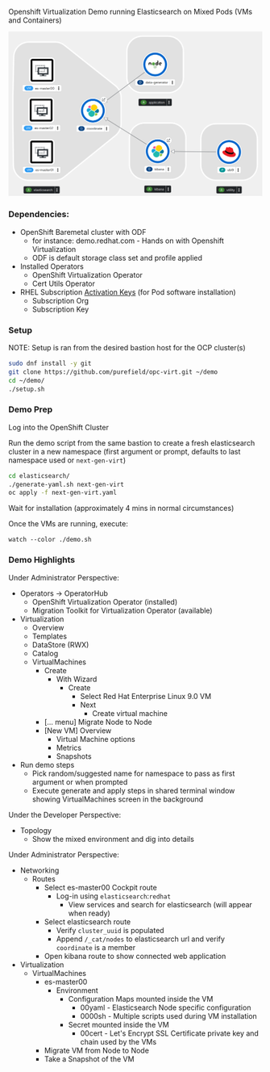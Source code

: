 Openshift Virtualization Demo running Elasticsearch on Mixed Pods (VMs and Containers)

![Elasticsearch Cluster Overview](hybrid-virt-elasticsearch.png)

### Dependencies:
* OpenShift Baremetal cluster with ODF
  * for instance: demo.redhat.com - Hands on with Openshift Virtualization
  * ODF is default storage class set and profile applied
* Installed Operators
  * OpenShift Virtualization Operator
  * Cert Utils Operator
* RHEL Subscription [Activation Keys](https://console.redhat.com/insights/connector/activation-keys) (for Pod software installation)
  * Subscription Org
  * Subscription Key

### Setup
NOTE: Setup is ran from the desired bastion host for the OCP cluster(s)
```sh
sudo dnf install -y git
git clone https://github.com/purefield/opc-virt.git ~/demo
cd ~/demo/
./setup.sh
```

### Demo Prep
Log into the OpenShift Cluster

Run the demo script from the same bastion to create a fresh elasticsearch cluster in a new namespace (first argument or prompt, defaults to last namespace used or ```next-gen-virt```)
```sh
cd elasticsearch/
./generate-yaml.sh next-gen-virt
oc apply -f next-gen-virt.yaml
```
Wait for installation (approximately 4 mins in normal circumstances)

Once the VMs are running, execute:
```
watch --color ./demo.sh
```

### Demo Highlights
Under Administrator Perspective:
* Operators -> OperatorHub
  * OpenShift Virtualization Operator (installed)
  * Migration Toolkit for Virtualization Operator (available)
* Virtualization
  * Overview
  * Templates
  * DataStore (RWX)
  * Catalog
  * VirtualMachines
    * Create
      * With Wizard
        * Create
          * Select Red Hat Enterprise Linux 9.0 VM
          * Next
            * Create virtual machine
    * [... menu] Migrate Node to Node
    * [New VM] Overview
      * Virtual Machine options
      * Metrics
      * Snapshots
* Run demo steps 
  * Pick random/suggested name for namespace to pass as first argument or when prompted
  * Execute generate and apply steps in shared terminal window showing VirtualMachines screen in the background 

Under the Developer Perspective:
* Topology
  * Show the mixed environment and dig into details

Under Administrator Perspective:
* Networking
   * Routes
     * Select es-master00 Cockpit route
       * Log-in using ```elasticsearch```:```redhat```
         * View services and search for elasticsearch (will appear when ready)
     * Select elasticsearch route
       * Verify ```cluster_uuid``` is populated
       * Append ```/_cat/nodes``` to elasticsearch url and verify ```coordinate``` is a member
     * Open kibana route to show connected web application
* Virtualization
  * VirtualMachines
    * es-master00
      * Environment
        * Configuration Maps mounted inside the VM
          * 00yaml - Elasticsearch Node specific configuration
          * 0000sh - Multiple scripts used during VM installation
        * Secret mounted inside the VM
          * 00cert - Let's Encrypt SSL Certificate private key and chain used by the VMs
    * Migrate VM from Node to Node
    * Take a Snapshot of the VM
